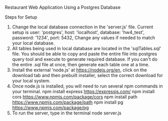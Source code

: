 Restaurant Web Application
Using a Postgres Database

Steps for Setup
1)  Change the local database connection in the 'server.js' file. Current setup is
      user: 'postgres',
      host: 'localhost',
      database: 'hw4_test',
      password: '1234',
      port: 5432,
    Change any values if needed to match your local database.
2)  All tables being used in local database are located in the 'sqlTables.sql' file. You should be able to copy and paste the entire file into postgres query tool and execute to generate required database. If you can't do the entire .sql file at once, then
    generate each table one at a time.
3) Install the external 'node.js' at https://nodejs.org/en, click on the download tab and then prebuilt installer, select the correct download for your local system.
4) Once node.js is installed, you will need to run several npm commands in your terminal.
     npm install express     https://expressjs.com/
     npm install cors        https://www.npmjs.com/package/cors
     npm install path        https://www.npmjs.com/package/path
     npm install pg          https://www.npmjs.com/package/pg
5) To run the server, type in the terminal
         node server.js
